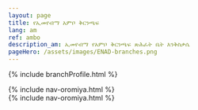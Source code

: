 ```yaml
---
layout: page
title: የኢመየብማ አምቦ ቅርንጫፍ
lang: am
ref: ambo
description_am: ኢመየብማ የአምቦ ቅርንጫፍ ጽሕፈት ቤት እንቅስቃሴ
pageHero: /assets/images/ENAD-branches.png
---
```

<p>{% include branchProfile.html %}</p>
<aside class="post-aside">
	{% include nav-oromiya.html %}
</aside>
<div class="post-content">
	{% include nav-oromiya.html %}
</div>